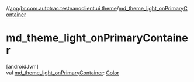 //[app](../../index.md)/[br.com.autotrac.testnanoclient.ui.theme](index.md)/[md_theme_light_onPrimaryContainer](md_theme_light_on-primary-container.md)

# md_theme_light_onPrimaryContainer

[androidJvm]\
val [md_theme_light_onPrimaryContainer](md_theme_light_on-primary-container.md): [Color](https://developer.android.com/reference/kotlin/androidx/compose/ui/graphics/Color.html)
